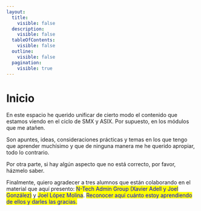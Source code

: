 ```yaml
---
layout:
  title:
    visible: false
  description:
    visible: false
  tableOfContents:
    visible: false
  outline:
    visible: false
  pagination:
    visible: true
---
```


# Inicio

En este espacio he querido unificar de cierto modo el contenido que estamos viendo en el ciclo de SMX y ASIX. Por supuesto, en los módulos que me atañen.&#x20;

Son apuntes, ideas, consideraciones prácticas y temas en los que tengo que aprender muchísimo y que de ninguna manera me he querido apropiar, todo lo contrario.

Por otra parte, si hay algún aspecto que no está correcto, por favor, házmelo saber.&#x20;

Finalmente, quiero agradecer a tres alumnos que están colaborando en el material que aquí presento: <mark style="color:blue;">N-Tech Admin Group (Xavier Adell y Joel González)</mark>  y <mark style="color:blue;">Joel López Molina</mark>. <mark style="color:blue;">Reconocer aquí cuánto estoy aprendiendo de ellos y darles las gracias.</mark>
